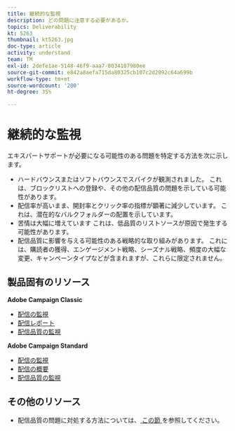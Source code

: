 ```yaml
---
title: 継続的な監視
description: どの問題に注意する必要があるか。
topics: Deliverability
kt: 5263
thumbnail: kt5263.jpg
doc-type: article
activity: understand
team: TM
exl-id: 2defe1ae-5148-46f9-aaa7-8034107980ee
source-git-commit: e842a8aefa715da80325cb107c2d2092c64a699b
workflow-type: tm+mt
source-wordcount: '200'
ht-degree: 35%

---
```


# 継続的な監視

エキスパートサポートが必要になる可能性のある問題を特定する方法を次に示します。

* ハードバウンスまたはソフトバウンスでスパイクが観測されました。 これは、ブロックリストへの登録や、その他の配信品質の問題を示している可能性があります。
* 配信率が高いまま、開封率とクリック率の指標が顕著に減少しています。 これは、潜在的なバルクフォルダーの配置を示しています。
* 苦情は大幅に増えています これは、低品質のリストソースが原因で発生する可能性があります。
* 配信品質に影響を与える可能性のある戦略的な取り組みがあります。 これには、購読者の獲得、エンゲージメント戦略、シーズナル戦略、頻度の大幅な変更、キャンペーンタイプなどが含まれますが、これらに限定されません。

## 製品固有のリソース

**Adobe Campaign Classic**

* [配信の監視](https://experienceleague.adobe.com/docs/campaign-classic/using/sending-messages/monitoring-deliveries/about-delivery-monitoring.html?lang=ja)
* [配信レポート](https://experienceleague.adobe.com/docs/campaign-classic/using/reporting/reports-on-deliveries/delivery-reports.html?lang=ja)
* [配信品質の監視](https://experienceleague.adobe.com/docs/campaign-classic/using/sending-messages/deliverability-management/monitoring-deliverability.html?lang=ja)

**Adobe Campaign Standard**

* [配信の監視](https://experienceleague.adobe.com/docs/campaign-standard/using/testing-and-sending/monitoring-messages/monitoring-a-delivery.html?lang=ja)
* [配信の概要](https://experienceleague.adobe.com/docs/campaign-standard/using/reporting/list-of-reports/delivery-summary.html)
* [配信品質の監視](https://experienceleague.adobe.com/docs/campaign-standard/using/testing-and-sending/managing-deliverability/monitor-deliverability.html?lang=ja#testing-and-sending)

## その他のリソース

* 配信品質の問題に対処する方法については、[ この節 ](/help/additional-resources/troubleshooting.md) を参照してください。
